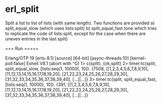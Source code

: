 # erl_split

Split a list to list of lists (with same length).
Two functions are provided
a) split_equal_slow (which uses lists:split)
b) split_equal_fast (one which tries to replicate the code of lists:split, except for the case when there are uneven entries in the last split)

=== Run =====

Erlang/OTP 19 [erts-8.1] [source] [64-bit] [async-threads:10] [kernel-poll:false]
Eshell V8.1  (abort with ^G)
1> c(split).
{ok,split}
2> timer:tc(split, split_equal_slow, [lists:seq(1, 10000), 10]).
{7508,
 [[1,2,3,4,5,6,7,8,9,10],
  [11,12,13,14,15,16,17,18,19,20],
  [21,22,23,24,25,26,27,28,29,30],
  [31,32,33,34,35,36,37,38,39,40],
  [...]|...]}
3> timer:tc(split, split_equal_fast, [lists:seq(1, 10000), 10]).
{391,
 [[1,2,3,4,5,6,7,8,9,10],
  [11,12,13,14,15,16,17,18,19,20],
  [21,22,23,24,25,26,27,28,29,30],
  [31,32,33,34,35,36,37,38,39,40],
  [...]|...]}
